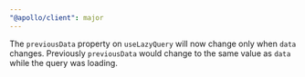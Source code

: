 ```yaml
---
"@apollo/client": major
---
```


The `previousData` property on `useLazyQuery` will now change only when `data` changes. Previously `previousData` would change to the same value as `data` while the query was loading.
